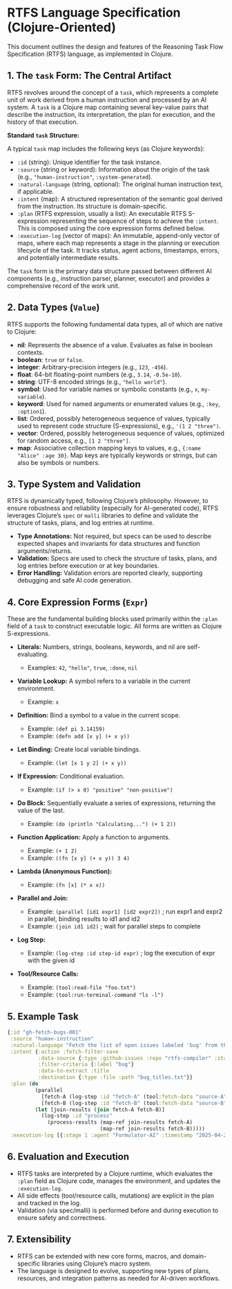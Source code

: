 # RTFS Language Specification (Clojure-Oriented)

This document outlines the design and features of the Reasoning Task Flow Specification (RTFS) language, as implemented in Clojure.

## 1. The `task` Form: The Central Artifact

RTFS revolves around the concept of a `task`, which represents a complete unit of work derived from a human instruction and processed by an AI system. A `task` is a Clojure map containing several key-value pairs that describe the instruction, its interpretation, the plan for execution, and the history of that execution.

**Standard `task` Structure:**

A typical `task` map includes the following keys (as Clojure keywords):

- `:id` (string): Unique identifier for the task instance.
- `:source` (string or keyword): Information about the origin of the task (e.g., `"human-instruction"`, `:system-generated`).
- `:natural-language` (string, optional): The original human instruction text, if applicable.
- `:intent` (map): A structured representation of the semantic goal derived from the instruction. Its structure is domain-specific.
- `:plan` (RTFS expression, usually a list): An executable RTFS S-expression representing the sequence of steps to achieve the `:intent`. This is composed using the core expression forms defined below.
- `:execution-log` (vector of maps): An immutable, append-only vector of maps, where each map represents a stage in the planning or execution lifecycle of the task. It tracks status, agent actions, timestamps, errors, and potentially intermediate results.

The `task` form is the primary data structure passed between different AI components (e.g., instruction parser, planner, executor) and provides a comprehensive record of the work unit.

## 2. Data Types (`Value`)

RTFS supports the following fundamental data types, all of which are native to Clojure:

- **nil**: Represents the absence of a value. Evaluates as false in boolean contexts.
- **boolean**: `true` or `false`.
- **integer**: Arbitrary-precision integers (e.g., `123`, `-456`).
- **float**: 64-bit floating-point numbers (e.g., `3.14`, `-0.5e-10`).
- **string**: UTF-8 encoded strings (e.g., `"hello world"`).
- **symbol**: Used for variable names or symbolic constants (e.g., `x`, `my-variable`).
- **keyword**: Used for named arguments or enumerated values (e.g., `:key`, `:option1`).
- **list**: Ordered, possibly heterogeneous sequence of values, typically used to represent code structure (S-expressions), e.g., `'(1 2 "three")`.
- **vector**: Ordered, possibly heterogeneous sequence of values, optimized for random access, e.g., `[1 2 "three"]`.
- **map**: Associative collection mapping keys to values, e.g., `{:name "Alice" :age 30}`. Map keys are typically keywords or strings, but can also be symbols or numbers.

## 3. Type System and Validation

RTFS is dynamically typed, following Clojure’s philosophy. However, to ensure robustness and reliability (especially for AI-generated code), RTFS leverages Clojure’s `spec` or `malli` libraries to define and validate the structure of tasks, plans, and log entries at runtime.

- **Type Annotations:** Not required, but specs can be used to describe expected shapes and invariants for data structures and function arguments/returns.
- **Validation:** Specs are used to check the structure of tasks, plans, and log entries before execution or at key boundaries.
- **Error Handling:** Validation errors are reported clearly, supporting debugging and safe AI code generation.

## 4. Core Expression Forms (`Expr`)

These are the fundamental building blocks used primarily within the `:plan` field of a `task` to construct executable logic. All forms are written as Clojure S-expressions.

- **Literals:** Numbers, strings, booleans, keywords, and nil are self-evaluating.
  - Examples: `42`, `"hello"`, `true`, `:done`, `nil`

- **Variable Lookup:** A symbol refers to a variable in the current environment.
  - Example: `x`

- **Definition:** Bind a symbol to a value in the current scope.
  - Example: `(def pi 3.14159)`
  - Example: `(defn add [x y] (+ x y))`

- **Let Binding:** Create local variable bindings.
  - Example: `(let [x 1 y 2] (+ x y))`

- **If Expression:** Conditional evaluation.
  - Example: `(if (> x 0) "positive" "non-positive")`

- **Do Block:** Sequentially evaluate a series of expressions, returning the value of the last.
  - Example: `(do (println "Calculating...") (+ 1 2))`

- **Function Application:** Apply a function to arguments.
  - Example: `(+ 1 2)`
  - Example: `((fn [x y] (+ x y)) 3 4)`

- **Lambda (Anonymous Function):**
  - Example: `(fn [x] (* x x))`

- **Parallel and Join:**
  - Example: `(parallel [id1 expr1] [id2 expr2])` ; run expr1 and expr2 in parallel, binding results to id1 and id2
  - Example: `(join id1 id2)` ; wait for parallel steps to complete

- **Log Step:**
  - Example: `(log-step :id step-id expr)` ; log the execution of expr with the given id

- **Tool/Resource Calls:**
  - Example: `(tool:read-file "foo.txt")`
  - Example: `(tool:run-terminal-command "ls -l")`

## 5. Example Task

```clojure
{:id "gh-fetch-bugs-001"
 :source "human-instruction"
 :natural-language "Fetch the list of open issues labeled 'bug' from the rtfs-compiler repo and save their titles to bug_titles.txt"
 :intent {:action :fetch-filter-save
          :data-source {:type :github-issues :repo "rtfs-compiler" :state :open}
          :filter-criteria {:label "bug"}
          :data-to-extract :title
          :destination {:type :file :path "bug_titles.txt"}}
 :plan (do
         (parallel
           [fetch-A (log-step :id "fetch-A" (tool:fetch-data "source-A"))]
           [fetch-B (log-step :id "fetch-B" (tool:fetch-data "source-B"))])
         (let [join-results (join fetch-A fetch-B)]
           (log-step :id "process"
             (process-results (map-ref join-results fetch-A)
                              (map-ref join-results fetch-B)))))
 :execution-log [{:stage 1 :agent "Formulator-AI" :timestamp "2025-04-21T10:00:00Z" :status :planning-requested :plan (:send-planner {})}]}
```

## 6. Evaluation and Execution

- RTFS tasks are interpreted by a Clojure runtime, which evaluates the `:plan` field as Clojure code, manages the environment, and updates the `:execution-log`.
- All side effects (tool/resource calls, mutations) are explicit in the plan and tracked in the log.
- Validation (via spec/malli) is performed before and during execution to ensure safety and correctness.

## 7. Extensibility

- RTFS can be extended with new core forms, macros, and domain-specific libraries using Clojure’s macro system.
- The language is designed to evolve, supporting new types of plans, resources, and integration patterns as needed for AI-driven workflows.
